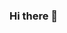 ### Hi there 👋

<!--
**Loewencrimelife/Loewencrimelife** laptop added repository because its `README.md` (this file) appears on your GitHub profile.

laptop added



